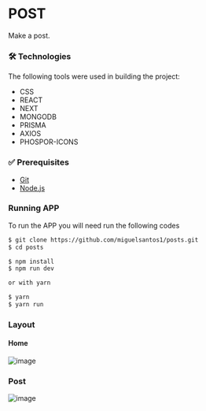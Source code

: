 # POST
Make a post.

### 🛠 Technologies

The following tools were used in building the project:

- CSS
- REACT
- NEXT
- MONGODB
- PRISMA
- AXIOS
- PHOSPOR-ICONS

### ✅ Prerequisites

- [Git](https://git-scm.com)
- [Node.js](https://nodejs.org/en/)

### Running APP

To run the APP you will need run the following codes

```bash
$ git clone https://github.com/miguelsantos1/posts.git
$ cd posts

$ npm install
$ npm run dev

or with yarn

$ yarn
$ yarn run
```

### Layout

#### Home
![image](https://user-images.githubusercontent.com/95758854/206558122-a91bdd1a-b604-4b1e-ac19-0e311a6898e0.png)
### Post
![image](https://user-images.githubusercontent.com/95758854/206558244-7d8b59a7-794d-462d-8f2e-73374aae7079.png)

